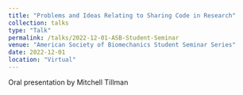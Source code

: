 ```yaml
---
title: "Problems and Ideas Relating to Sharing Code in Research"
collection: talks
type: "Talk"
permalink: /talks/2022-12-01-ASB-Student-Seminar
venue: "American Society of Biomechanics Student Seminar Series"
date: 2022-12-01
location: "Virtual"
---
```


Oral presentation by Mitchell Tillman
